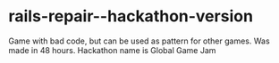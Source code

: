 # rails-repair--hackathon-version
 Game with bad code, but can be used as pattern for other games. Was made in 48 hours. Hackathon name is Global Game Jam
